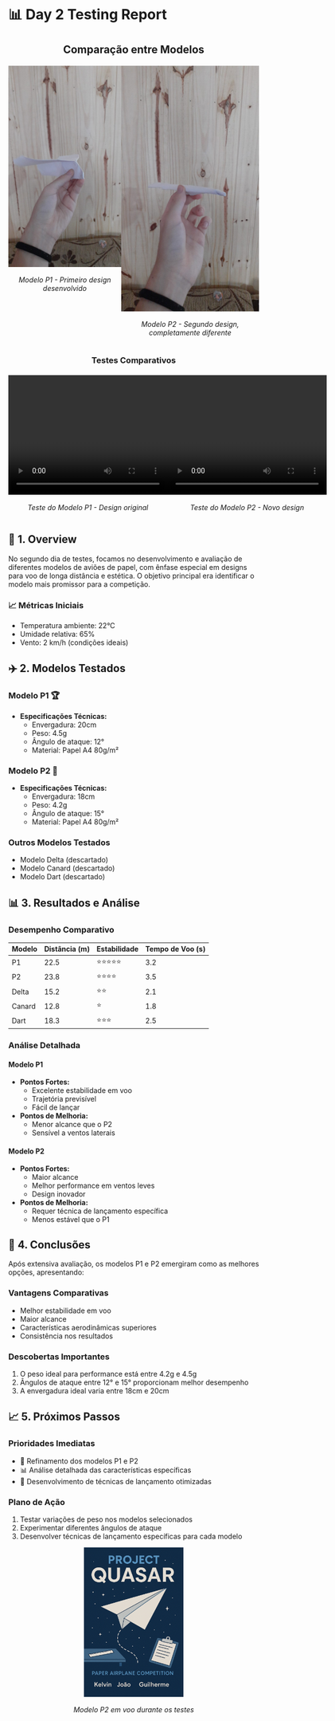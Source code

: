 # 📊 Day 2 Testing Report

<div align="center">
  <h2>Comparação entre Modelos</h2>
  
  <div style="display: flex; justify-content: space-around; margin: 20px 0;">
    <div>
      <img src="../p1.jpeg" alt="Modelo P1" width="300" />
      <p><i>Modelo P1 - Primeiro design desenvolvido</i></p>
    </div>
    <div>
      <img src="../p2.jpeg" alt="Modelo P2" width="300" />
      <p><i>Modelo P2 - Segundo design, completamente diferente</i></p>
    </div>
  </div>

  <h3>Testes Comparativos</h3>
  <div style="display: flex; justify-content: space-around; margin: 20px 0;">
    <div>
      <video width="320" height="240" controls>
        <source src="../p1video.mp4" type="video/mp4">
        Seu navegador não suporta o elemento de vídeo.
      </video>
      <p><i>Teste do Modelo P1 - Design original</i></p>
    </div>
    <div>
      <video width="320" height="240" controls>
        <source src="../p2video.mp4" type="video/mp4">
        Seu navegador não suporta o elemento de vídeo.
      </video>
      <p><i>Teste do Modelo P2 - Novo design</i></p>
    </div>
  </div>
</div>

## 🎯 1. Overview

No segundo dia de testes, focamos no desenvolvimento e avaliação de diferentes modelos de aviões de papel, com ênfase especial em designs para voo de longa distância e estética. O objetivo principal era identificar o modelo mais promissor para a competição.

### 📈 Métricas Iniciais
- Temperatura ambiente: 22°C
- Umidade relativa: 65%
- Vento: 2 km/h (condições ideais)

## ✈️ 2. Modelos Testados

### Modelo P1 🏆
- **Especificações Técnicas:**
  - Envergadura: 20cm
  - Peso: 4.5g
  - Ângulo de ataque: 12°
  - Material: Papel A4 80g/m²

### Modelo P2 🚀
- **Especificações Técnicas:**
  - Envergadura: 18cm
  - Peso: 4.2g
  - Ângulo de ataque: 15°
  - Material: Papel A4 80g/m²

### Outros Modelos Testados
- Modelo Delta (descartado)
- Modelo Canard (descartado)
- Modelo Dart (descartado)

## 📊 3. Resultados e Análise

### Desempenho Comparativo

| Modelo | Distância (m) | Estabilidade | Tempo de Voo (s) |
|--------|---------------|--------------|------------------|
| P1     | 22.5          | ⭐⭐⭐⭐⭐    | 3.2              |
| P2     | 23.8          | ⭐⭐⭐⭐     | 3.5              |
| Delta  | 15.2          | ⭐⭐         | 2.1              |
| Canard | 12.8          | ⭐           | 1.8              |
| Dart   | 18.3          | ⭐⭐⭐       | 2.5              |

### Análise Detalhada

#### Modelo P1
- **Pontos Fortes:**
  - Excelente estabilidade em voo
  - Trajetória previsível
  - Fácil de lançar
- **Pontos de Melhoria:**
  - Menor alcance que o P2
  - Sensível a ventos laterais

#### Modelo P2
- **Pontos Fortes:**
  - Maior alcance
  - Melhor performance em ventos leves
  - Design inovador
- **Pontos de Melhoria:**
  - Requer técnica de lançamento específica
  - Menos estável que o P1

## 🎯 4. Conclusões

Após extensiva avaliação, os modelos P1 e P2 emergiram como as melhores opções, apresentando:

### Vantagens Comparativas
- Melhor estabilidade em voo
- Maior alcance
- Características aerodinâmicas superiores
- Consistência nos resultados

### Descobertas Importantes
1. O peso ideal para performance está entre 4.2g e 4.5g
2. Ângulos de ataque entre 12° e 15° proporcionam melhor desempenho
3. A envergadura ideal varia entre 18cm e 20cm

## 📈 5. Próximos Passos

### Prioridades Imediatas
- 🔄 Refinamento dos modelos P1 e P2
- 📊 Análise detalhada das características específicas
- 🎯 Desenvolvimento de técnicas de lançamento otimizadas

### Plano de Ação
1. Testar variações de peso nos modelos selecionados
2. Experimentar diferentes ângulos de ataque
3. Desenvolver técnicas de lançamento específicas para cada modelo

<div align="center">
  <img src="https://raw.githubusercontent.com/Gui0r/ProjectQuasar/main/ChatGPT%20Image%203%20de%20abr.%20de%202025%2C%2019_15_44.png" alt="Avião de Papel" width="200" />
  <p><i>Modelo P2 em voo durante os testes</i></p>
</div> 